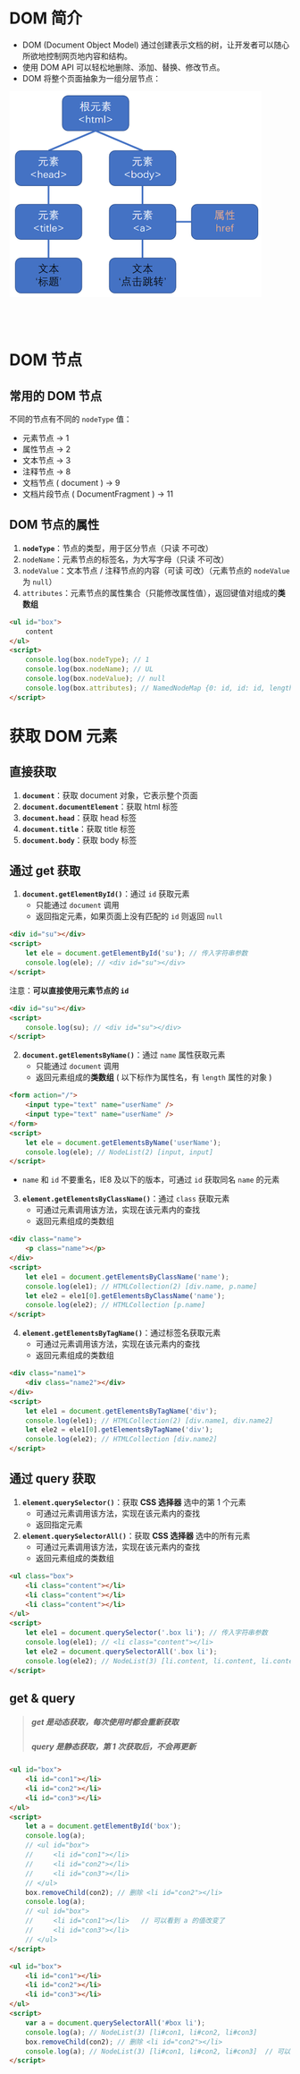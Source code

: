 # DOM 简介

-   DOM (Document Object Model) 通过创建表示文档的树，让开发者可以随心所欲地控制网页地内容和结构。
-   使用 DOM API 可以轻松地删除、添加、替换、修改节点。
-   DOM 将整个页面抽象为一组分层节点：

<img src="./picture/image-20230826195333589.png" alt="image-20230826195333589" style="zoom:50%;" />

<br><br>

# DOM 节点

## 常用的 DOM 节点

不同的节点有不同的 `nodeType` 值：

-   元素节点 → 1
-   属性节点 → 2
-   文本节点 → 3
-   注释节点 → 8
-   文档节点 ( document ) → 9
-   文档片段节点 ( DocumentFragment ) → 11

## DOM 节点的属性

1. **`nodeType`**：节点的类型，用于区分节点（只读 不可改）
2. `nodeName`：元素节点的标签名，为大写字母（只读 不可改）
3. `nodeValue`：文本节点 / 注释节点的内容（可读 可改）（元素节点的 `nodeValue` 为 `null`）
4. `attributes`：元素节点的属性集合（只能修改属性值），返回键值对组成的**类数组**

```html
<ul id="box">
    content
</ul>
<script>
    console.log(box.nodeType); // 1
    console.log(box.nodeName); // UL
    console.log(box.nodeValue); // null
    console.log(box.attributes); // NamedNodeMap {0: id, id: id, length: 1}
</script>
```

# 获取 DOM 元素

## 直接获取

1. **`document`**：获取 document 对象，它表示整个页面
2. **`document.documentElement`**：获取 html 标签
3. **`document.head`**：获取 head 标签
4. **`document.title`**：获取 title 标签
5. **`document.body`**：获取 body 标签

## 通过 get 获取

1. **`document.getElementById()`**：通过 `id` 获取元素
    - 只能通过 `document` 调用
    - 返回指定元素，如果页面上没有匹配的 `id` 则返回 `null`

```html
<div id="su"></div>
<script>
    let ele = document.getElementById('su'); // 传入字符串参数
    console.log(ele); // <div id="su"></div>
</script>
```

注意：**可以直接使用元素节点的 `id`**

```html
<div id="su"></div>
<script>
    console.log(su); // <div id="su"></div>
</script>
```

2. **`document.getElementsByName()`**：通过 `name` 属性获取元素
    - 只能通过 `document` 调用
    - 返回元素组成的**类数组** ( 以下标作为属性名，有 `length` 属性的对象 )

```html
<form action="/">
    <input type="text" name="userName" />
    <input type="text" name="userName" />
</form>
<script>
    let ele = document.getElementsByName('userName');
    console.log(ele); // NodeList(2) [input, input]
</script>
```

-   `name` 和 `id` 不要重名，IE8 及以下的版本，可通过 `id` 获取同名 `name` 的元素

3. **`element.getElementsByClassName()`**：通过 `class` 获取元素
    - 可通过元素调用该方法，实现在该元素内的查找
    - 返回元素组成的类数组

```html
<div class="name">
    <p class="name"></p>
</div>
<script>
    let ele1 = document.getElementsByClassName('name');
    console.log(ele1); // HTMLCollection(2) [div.name, p.name]
    let ele2 = ele1[0].getElementsByClassName('name');
    console.log(ele2); // HTMLCollection [p.name]
</script>
```

4. **`element.getElementsByTagName()`**：通过标签名获取元素
    - 可通过元素调用该方法，实现在该元素内的查找
    - 返回元素组成的类数组

```html
<div class="name1">
    <div class="name2"></div>
</div>
<script>
    let ele1 = document.getElementsByTagName('div');
    console.log(ele1); // HTMLCollection(2) [div.name1, div.name2]
    let ele2 = ele1[0].getElementsByTagName('div');
    console.log(ele2); // HTMLCollection [div.name2]
</script>
```

## 通过 query 获取

1. **`element.querySelector()`**：获取 **CSS 选择器** 选中的第 1 个元素
    - 可通过元素调用该方法，实现在该元素内的查找
    - 返回指定元素
2. **`element.querySelectorAll()`**：获取 **CSS 选择器** 选中的所有元素
    - 可通过元素调用该方法，实现在该元素内的查找
    - 返回元素组成的类数组

```html
<ul class="box">
    <li class="content"></li>
    <li class="content"></li>
    <li class="content"></li>
</ul>
<script>
    let ele1 = document.querySelector('.box li'); // 传入字符串参数
    console.log(ele1); // <li class="content"></li>
    let ele2 = document.querySelectorAll('.box li');
    console.log(ele2); // NodeList(3) [li.content, li.content, li.content]
</script>
```

## get & query

> ##### get 是动态获取，每次使用时都会重新获取
>
> ##### query 是静态获取，第 1 次获取后，不会再更新

```html
<ul id="box">
    <li id="con1"></li>
    <li id="con2"></li>
    <li id="con3"></li>
</ul>
<script>
    let a = document.getElementById('box');
    console.log(a);
    // <ul id="box">
    //     <li id="con1"></li>
    //     <li id="con2"></li>
    //     <li id="con3"></li>
    // </ul>
    box.removeChild(con2); // 删除 <li id="con2"></li>
    console.log(a);
    // <ul id="box">
    //     <li id="con1"></li>   // 可以看到 a 的值改变了
    //     <li id="con3"></li>
    // </ul>
</script>
```

```html
<ul id="box">
    <li id="con1"></li>
    <li id="con2"></li>
    <li id="con3"></li>
</ul>
<script>
    var a = document.querySelectorAll('#box li');
    console.log(a); // NodeList(3) [li#con1, li#con2, li#con3]
    box.removeChild(con2); // 删除 <li id="con2"></li>
    console.log(a); // NodeList(3) [li#con1, li#con2, li#con3]  // 可以看到 a 的值没有改变
</script>
```
